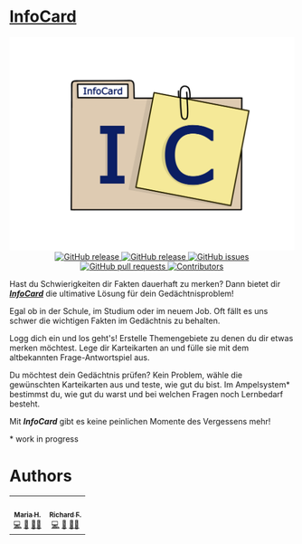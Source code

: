 # <a href="https://infocard.herokuapp.com">InfoCard</a>

<p align="center">
  <img src="./src/frontend/src/assets/logo.png" alt="drawing" width="600" />
  
  <br>
  <a href="https://github.com/RiFrost/InfoCard/releases" target="_blank">
    <img alt="GitHub release" src="https://img.shields.io/github/v/release/RiFrost/InfoCard?color=blue">
  </a>

  <a href="https://github.com/RiFrost/InfoCard/releases" target="_blank">
    <img alt="GitHub release" src="https://img.shields.io/github/last-commit/RiFrost/InfoCard?color=lightgreen">
  </a>

  <a href="https://github.com/RiFrost/InfoCard/issues" target="_blank">
    <img alt="GitHub issues" src="https://img.shields.io/github/issues/RiFrost/InfoCard?color=darkred">
  </a>

  </br>

  <a href="https://github.com/RiFrost/InfoCard/pulls" target="_blank">
    <img alt="GitHub pull requests" src="https://img.shields.io/github/issues-pr/RiFrost/InfoCard?color=yellow">
  </a>

  <a href="https://github.com/RiFrost/InfoCard#contribute" target="_blank">
    <img alt="Contributors" src="https://img.shields.io/badge/all_contributors-2-orange.svg?style=plastic">
  </a>
</p>


<p>Hast du Schwierigkeiten dir Fakten dauerhaft zu merken? Dann bietet dir <a href="https://infocard.herokuapp.com"><strong><em>InfoCard</em></strong></a> die ultimative L&ouml;sung f&uuml;r dein Ged&auml;chtnisproblem!</p>
<p>Egal ob in der Schule, im Studium oder im neuem Job. Oft f&auml;llt es uns schwer die wichtigen Fakten im Ged&auml;chtnis zu behalten.</p>
<p>Logg dich ein und los geht's! Erstelle Themengebiete zu denen du dir etwas merken m&ouml;chtest. Lege dir Karteikarten an und f&uuml;lle sie mit dem altbekannten Frage-Antwortspiel aus.</p>
<p>Du m&ouml;chtest dein Ged&auml;chtnis pr&uuml;fen? Kein Problem, w&auml;hle die gew&uuml;nschten Karteikarten aus und teste, wie gut du bist. Im Ampelsystem* bestimmst du, wie gut du warst und bei welchen Fragen noch Lernbedarf besteht.</p>
<p>Mit <strong><em>InfoCard</em></strong> gibt es keine peinlichen Momente des Vergessens mehr!</p>

\* work in progress

# Authors

<table>
  <tr>
    <td align="center"><a href="https://github.com/MariaHa247"><img src="https://avatars.githubusercontent.com/u/72517530?v=4" width="100px;" alt=""/><br /><sub><b>Maria H.</b></sub></a><br /><a href="#" title="Code">💻</a> <a href="#" title="Design">🎨</a> <a href="#" title="Ideas, Planning, & Feedback">🤔</a><a href="#" title="Bug reports">🐛</a></td>
    <td align="center"><a href="https://github.com/RiFrost"><img src="https://avatars.githubusercontent.com/u/45118822?s=400&u=dac092c397c2fc062aa27ca18acea221010dbf7a&v=4" width="100px;" alt=""/><br /><sub><b>Richard F.</b></sub></a><br /><a href="#" title="Code">💻</a> <a href="#" title="Design">🎨</a> <a href="#" title="Ideas, Planning, & Feedback">🤔</a><a href="#" title="Bug reports">🐛</a></td>
  </tr>
</table>
